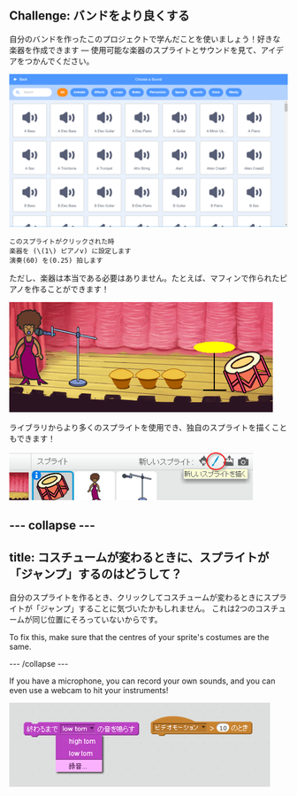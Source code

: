 ## Challenge: バンドをより良くする

自分のバンドを作ったこのプロジェクトで学んだことを使いましょう！好きな楽器を作成できます — 使用可能な楽器のスプライトとサウンドを見て、アイデアをつかんでください。

![スクリーンショット](images/band-ideas-sounds.png)

```blocks3
このスプライトがクリックされた時
楽器を (\(1\) ピアノv) に設定します
演奏(60) を(0.25) 拍します
```

ただし、楽器は本当である必要はありません。たとえば、マフィンで作られたピアノを作ることができます！

![スクリーンショット](images/band-piano.png)

ライブラリからより多くのスプライトを使用でき、独自のスプライトを描くこともできます！

![スクリーンショット](images/band-draw.png)

## \--- collapse \---

## title: コスチュームが変わるときに、スプライトが「ジャンプ」するのはどうして？

自分のスプライトを作るとき、クリックしてコスチュームが変わるときにスプライトが「ジャンプ」することに気づいたかもしれません。 これは2つのコスチュームが同じ位置にそろっていないからです。

To fix this, make sure that the centres of your sprite's costumes are the same.

\--- /collapse \---

If you have a microphone, you can record your own sounds, and you can even use a webcam to hit your instruments!

![スクリーンショット](images/band-io.png)